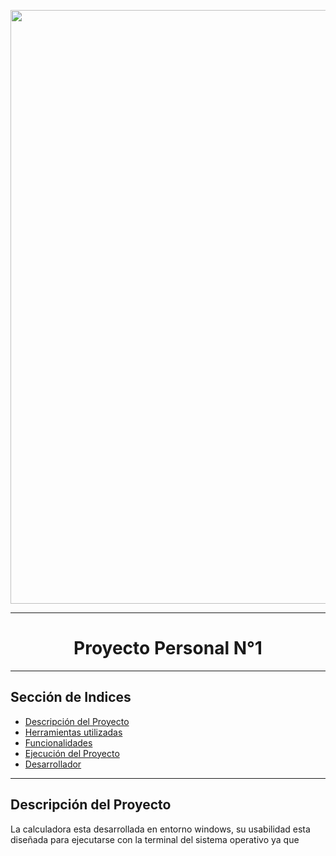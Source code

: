 <img width = "950px" align = "center" src="https://github.com/Lucas-devSoft/Python/assets/111676352/69fa3548-30c5-4304-b9e1-01619683b517"></img> 
<hr>
<h1 align = "center"> Proyecto Personal N°1 </h1>
<hr>
<h2>Sección de Indices</h2>
<ul>
 <li><a href="Descripción"> Descripción del Proyecto</a></li>
 <li><a href="#"> Herramientas utilizadas</a></li>
 <li><a href="#"> Funcionalidades</a></li>
 <li><a href="#"> Ejecución del Proyecto</a></li>
 <li><a href="#"> Desarrollador</a></li>
</ul>
<hr>
<h2 name = "Descripción">Descripción del Proyecto</h2>
<p>La calculadora esta desarrollada en entorno windows, su usabilidad esta diseñada para ejecutarse con la terminal del sistema operativo ya que  </p>
